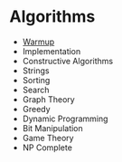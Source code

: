 # Algorithms
- [Warmup](warmup)
- Implementation
- Constructive Algorithms
- Strings
- Sorting
- Search
- Graph Theory
- Greedy
- Dynamic Programming
- Bit Manipulation
- Game Theory
- NP Complete
